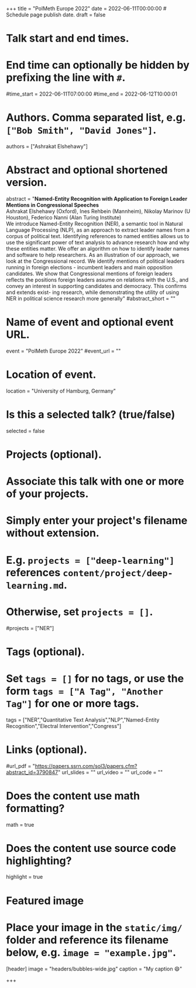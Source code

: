 
+++
title = "PolMeth Europe 2022"
date = 2022-06-11T00:00:00  # Schedule page publish date.
draft = false

# Talk start and end times.
#   End time can optionally be hidden by prefixing the line with `#`.
#time_start = 2022-06-11T07:00:00
#time_end = 2022-06-12T10:00:01

# Authors. Comma separated list, e.g. `["Bob Smith", "David Jones"]`.
authors = ["Ashrakat Elshehawy"]

# Abstract and optional shortened version.
abstract = "**Named-Entity Recognition with Application to Foreign Leader Mentions in Congressional Speeches** <br> Ashrakat Elshehawy (Oxford), Ines Rehbein (Mannheim), Nikolay Marinov (U Houston), Federico Nanni (Alan Turing Institute) <br> We introduce Named-Entity Recognition (NER), a semantic tool in Natural Language Processing (NLP), as an approach to extract leader names from a corpus of political text. Identifying references to named entities allows us to use the significant power of text analysis to advance research how and why these entities matter. We offer an algorithm on how to identify leader names and software to help researchers. As an illustration of our approach, we look at the Congressional record. We identify mentions of political leaders running in foreign elections - incumbent leaders and main opposition candidates. We show that Congressional mentions of foreign leaders reflects the positions foreign leaders assume on relations with the U.S., and convey an interest in supporting candidates and democracy. This confirms and extends exist- ing research, while demonstrating the utility of using NER in political science research more generally"
#abstract_short = ""

# Name of event and optional event URL.
event = "PolMeth Europe 2022"
#event_url = ""

# Location of event.
location = "University of Hamburg, Germany"

# Is this a selected talk? (true/false)
selected = false

# Projects (optional).
#   Associate this talk with one or more of your projects.
#   Simply enter your project's filename without extension.
#   E.g. `projects = ["deep-learning"]` references `content/project/deep-learning.md`.
#   Otherwise, set `projects = []`.
#projects = ["NER"]

# Tags (optional).
#   Set `tags = []` for no tags, or use the form `tags = ["A Tag", "Another Tag"]` for one or more tags.
tags = ["NER","Quantitative Text Analysis","NLP","Named-Entity Recognition","Electral Intervention","Congress"]

# Links (optional).
#url_pdf = "https://papers.ssrn.com/sol3/papers.cfm?abstract_id=3790847"
url_slides = ""
url_video = ""
url_code = ""

# Does the content use math formatting?
math = true

# Does the content use source code highlighting?
highlight = true

# Featured image
# Place your image in the `static/img/` folder and reference its filename below, e.g. `image = "example.jpg"`.
[header]
image = "headers/bubbles-wide.jpg"
caption = "My caption :smile:"

+++

